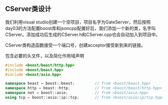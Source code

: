 ## CServer类设计
我们利用visual studio创建一个空项目，项目名字为GateServer，然后按照day03的方法配置boost库和jsoncpp配置好后，我们添加一个新的类，名字叫CServer。添加成功后生成的CServer.h和CServer.cpp也会自动加入到项目中。

CServer类构造函数接受一个端口号，创建acceptor接受新到来的链接。

包含必要的头文件，以及简化作用域声明
``` cpp
#include <boost/beast/http.hpp>
#include <boost/beast.hpp>
#include <boost/asio.hpp>

namespace beast = boost::beast;         // from <boost/beast.hpp>
namespace http = beast::http;           // from <boost/beast/http.hpp>
namespace net = boost::asio;            // from <boost/asio.hpp>
using tcp = boost::asio::ip::tcp;       // from <boost/asio/ip/tcp.hpp>
```

